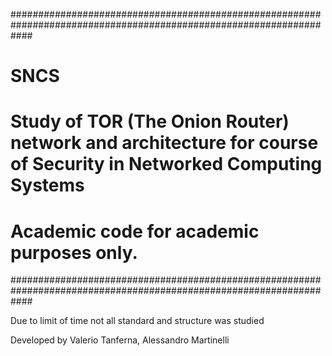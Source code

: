 ####################################################################################################################
# SNCS                                                                                                             #
# Study of TOR (The Onion Router) network and architecture  for course of  Security in Networked Computing Systems #
#                                                                                                                  #
# Academic code for academic purposes only.                                                                        #
####################################################################################################################

Due to limit of time not all standard and structure was studied

Developed by Valerio Tanferna, Alessandro Martinelli
